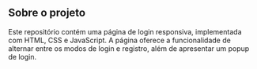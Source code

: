 ## Sobre o projeto
Este repositório contém uma página de login responsiva, implementada com HTML, CSS e JavaScript. A página oferece a funcionalidade de alternar entre os modos de login e registro, além de apresentar um popup de login.
